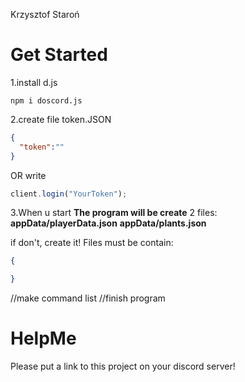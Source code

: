 Krzysztof Staroń


# Get Started
1.install d.js
```
npm i doscord.js
```
2.create file token.JSON
```JSON
{
  "token":""
}
```
OR write
```JavaScript
client.login("YourToken");
```

3.When u start **The program will be create** 2 files:
**appData/playerData.json**
**appData/plants.json**

if don't, create it!
Files must be contain:
```JSON
{

}
```
//make command list
//finish program

# HelpMe
Please put a link to this project on your discord server!
